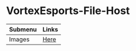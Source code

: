 # VortexEsports-File-Host

|Submenu|Links|
|-------|-----|
|Images|[Here](https://dj-jr30.gthub.io/VortexEsports-File-Host/imgs/README.md)|
